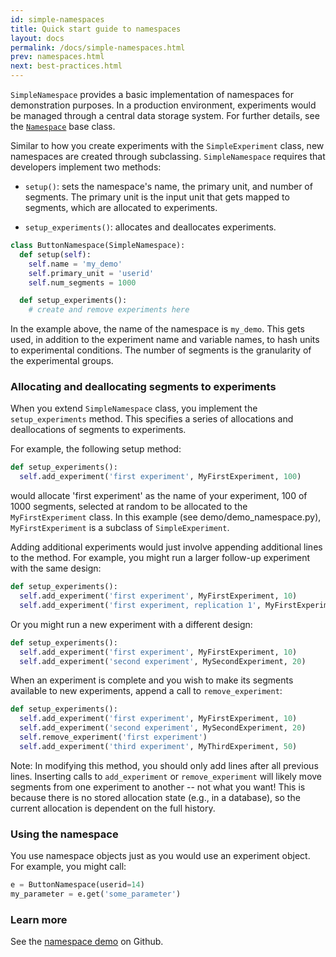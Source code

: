```yaml
---
id: simple-namespaces
title: Quick start guide to namespaces
layout: docs
permalink: /docs/simple-namespaces.html
prev: namespaces.html
next: best-practices.html
---
```


`SimpleNamespace` provides a basic implementation of namespaces for demonstration
purposes.  In a production environment, experiments would be managed through
a central data storage system. For further details, see the [`Namespace`](https://github.com/facebook/planout/blob/master/planout/namespace.py)
base class.

Similar to how you create experiments with the `SimpleExperiment` class, new namespaces are created through subclassing.  `SimpleNamespace` requires that developers implement two methods:

 - `setup()`: sets the namespace's name, the primary unit, and number of segments. The primary unit is the input unit that gets mapped to segments, which are allocated to experiments.

 - `setup_experiments()`: allocates and deallocates experiments.

```python
class ButtonNamespace(SimpleNamespace):
  def setup(self):
    self.name = 'my_demo'
    self.primary_unit = 'userid'
    self.num_segments = 1000

  def setup_experiments():
    # create and remove experiments here
```

In the example above, the name of the namespace is `my_demo`. This gets used, in addition to the experiment name and variable names, to hash units to experimental conditions. The number of segments is the granularity of the experimental groups.

### Allocating and deallocating segments to experiments
When you extend `SimpleNamespace` class, you implement the `setup_experiments` method. This specifies a series of allocations and deallocations of segments to experiments.

For example, the following setup method:

```python
def setup_experiments():
  self.add_experiment('first experiment', MyFirstExperiment, 100)
```

would allocate  'first experiment' as the name of your experiment, 100 of 1000 segments, selected at random to be allocated to the `MyFirstExperiment` class. In this example (see demo/demo_namespace.py), `MyFirstExperiment` is a subclass of `SimpleExperiment`.

Adding additional experiments would just involve appending additional lines to the method. For example, you might run a larger follow-up experiment with the same design:

```python
def setup_experiments():
  self.add_experiment('first experiment', MyFirstExperiment, 10)
  self.add_experiment('first experiment, replication 1', MyFirstExperiment, 40)
```

Or you might run a new experiment with a different design:

```python
def setup_experiments():
  self.add_experiment('first experiment', MyFirstExperiment, 10)
  self.add_experiment('second experiment', MySecondExperiment, 20)
```

When an experiment is complete and you wish to make its segments available to new experiments, append a call to `remove_experiment`:

```python
def setup_experiments():
  self.add_experiment('first experiment', MyFirstExperiment, 10)
  self.add_experiment('second experiment', MySecondExperiment, 20)
  self.remove_experiment('first experiment')
  self.add_experiment('third experiment', MyThirdExperiment, 50)
```

Note: In modifying this method, you should only add lines after all previous lines. Inserting calls to `add_experiment` or `remove_experiment` will likely move segments from one experiment to another -- not what you want! This is because there is no stored allocation state (e.g., in a database), so the current allocation is dependent on the full history.

### Using the namespace
You use namespace objects just as you would use an experiment object.
For example, you might call:

```python
e = ButtonNamespace(userid=14)
my_parameter = e.get('some_parameter')
```

### Learn more
See the [namespace demo](https://github.com/facebook/planout/blob/master/demos/demo_namespaces.py) on Github.
